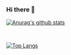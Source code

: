 ### Hi there 👋

[![Anurag's github stats](https://github-readme-stats.vercel.app/api?username=GuiiSantos)](https://github.com/anuraghazra/github-readme-stats)
<!--
Here are some ideas to get you started:

- 🔭 I’m currently working on ...
- 🌱 I’m currently learning ...
- 👯 I’m looking to collaborate on ...
- 🤔 I’m looking for help with ...
- 💬 Ask me about ...
- 📫 How to reach me: ...
- 😄 Pronouns: ...
- ⚡ Fun fact: ...
-->
<br>

[![Top Langs](https://github-readme-stats.vercel.app/api/top-langs/?username=GuiiSantos&langs_count=8)](https://github.com/anuraghazra/github-readme-stats)


